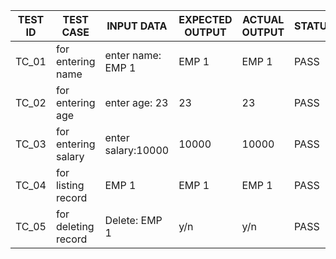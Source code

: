 | TEST ID |   TEST CASE   | INPUT DATA | EXPECTED OUTPUT | ACTUAL OUTPUT | STATUS |
|---------|---------------|------------|-----------------|---------------|--------|
| TC_01   |for entering name|enter name: EMP 1 | EMP 1 | EMP 1 | PASS |
| TC_02 | for entering age | enter age: 23| 23 | 23 | PASS |
| TC_03 | for entering salary | enter salary:10000| 10000| 10000| PASS|
|TC_04| for listing record| EMP 1 | EMP 1| EMP 1 | PASS |
|TC_05|for deleting record| Delete: EMP 1| y/n | y/n | PASS|

